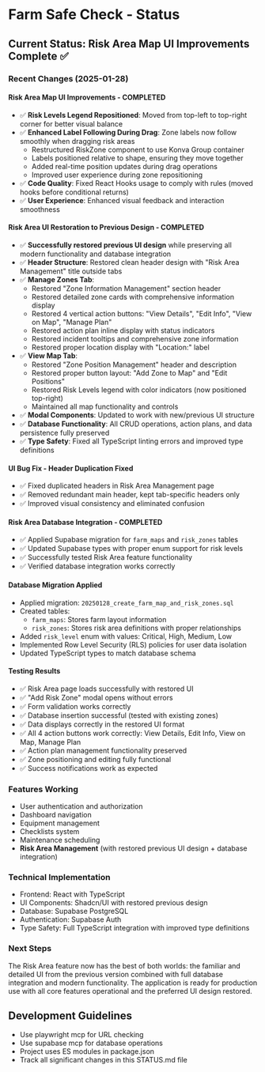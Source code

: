 # Farm Safe Check - Status

## Current Status: Risk Area Map UI Improvements Complete ✅

### Recent Changes (2025-01-28)

#### Risk Area Map UI Improvements - COMPLETED
- ✅ **Risk Levels Legend Repositioned**: Moved from top-left to top-right corner for better visual balance
- ✅ **Enhanced Label Following During Drag**: Zone labels now follow smoothly when dragging risk areas
  - Restructured RiskZone component to use Konva Group container
  - Labels positioned relative to shape, ensuring they move together
  - Added real-time position updates during drag operations
  - Improved user experience during zone repositioning
- ✅ **Code Quality**: Fixed React Hooks usage to comply with rules (moved hooks before conditional returns)
- ✅ **User Experience**: Enhanced visual feedback and interaction smoothness

#### Risk Area UI Restoration to Previous Design - COMPLETED
- ✅ **Successfully restored previous UI design** while preserving all modern functionality and database integration
- ✅ **Header Structure**: Restored clean header design with "Risk Area Management" title outside tabs
- ✅ **Manage Zones Tab**: 
  - Restored "Zone Information Management" section header
  - Restored detailed zone cards with comprehensive information display
  - Restored 4 vertical action buttons: "View Details", "Edit Info", "View on Map", "Manage Plan"
  - Restored action plan inline display with status indicators
  - Restored incident tooltips and comprehensive zone information
  - Restored proper location display with "Location:" label
- ✅ **View Map Tab**:
  - Restored "Zone Position Management" header and description
  - Restored proper button layout: "Add Zone to Map" and "Edit Positions"
  - Restored Risk Levels legend with color indicators (now positioned top-right)
  - Maintained all map functionality and controls
- ✅ **Modal Components**: Updated to work with new/previous UI structure
- ✅ **Database Functionality**: All CRUD operations, action plans, and data persistence fully preserved
- ✅ **Type Safety**: Fixed all TypeScript linting errors and improved type definitions

#### UI Bug Fix - Header Duplication Fixed
- ✅ Fixed duplicated headers in Risk Area Management page
- ✅ Removed redundant main header, kept tab-specific headers only
- ✅ Improved visual consistency and eliminated confusion

#### Risk Area Database Integration - COMPLETED
- ✅ Applied Supabase migration for `farm_maps` and `risk_zones` tables
- ✅ Updated Supabase types with proper enum support for risk levels
- ✅ Successfully tested Risk Area feature functionality
- ✅ Verified database integration works correctly

#### Database Migration Applied
- Applied migration: `20250128_create_farm_map_and_risk_zones.sql`
- Created tables:
  - `farm_maps`: Stores farm layout information
  - `risk_zones`: Stores risk area definitions with proper relationships
- Added `risk_level` enum with values: Critical, High, Medium, Low
- Implemented Row Level Security (RLS) policies for user data isolation
- Updated TypeScript types to match database schema

#### Testing Results
- ✅ Risk Area page loads successfully with restored UI
- ✅ "Add Risk Zone" modal opens without errors
- ✅ Form validation works correctly
- ✅ Database insertion successful (tested with existing zones)
- ✅ Data displays correctly in the restored UI format
- ✅ All 4 action buttons work correctly: View Details, Edit Info, View on Map, Manage Plan
- ✅ Action plan management functionality preserved
- ✅ Zone positioning and editing fully functional
- ✅ Success notifications work as expected

### Features Working
- User authentication and authorization
- Dashboard navigation
- Equipment management
- Checklists system
- Maintenance scheduling
- **Risk Area Management** (with restored previous UI design + database integration)

### Technical Implementation
- Frontend: React with TypeScript
- UI Components: Shadcn/UI with restored previous design
- Database: Supabase PostgreSQL
- Authentication: Supabase Auth
- Type Safety: Full TypeScript integration with improved type definitions

### Next Steps
The Risk Area feature now has the best of both worlds: the familiar and detailed UI from the previous version combined with full database integration and modern functionality. The application is ready for production use with all core features operational and the preferred UI design restored.

## Development Guidelines

- Use playwright mcp for URL checking
- Use supabase mcp for database operations  
- Project uses ES modules in package.json
- Track all significant changes in this STATUS.md file 